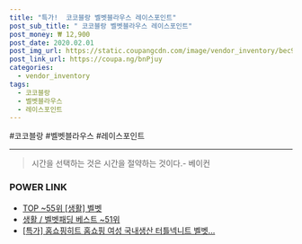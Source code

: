 ```yaml
--- 
title: "특가!  코코블랑 벨벳블라우스 레이스포인트" 
post_sub_title: " 코코블랑 벨벳블라우스 레이스포인트" 
post_money: ₩ 12,900 
post_date: 2020.02.01 
post_img_url: https://static.coupangcdn.com/image/vendor_inventory/bec9/314e4a71a6b4c9a12b68fe5dd36dbdc8e126fcf7612dca1b5202a50c6584.jpg 
post_link_url: https://coupa.ng/bnPjuy 
categories: 
  - vendor_inventory 
tags: 
  - 코코블랑 
  - 벨벳블라우스 
  - 레이스포인트 
--- 
```

  #코코블랑 #벨벳블라우스 #레이스포인트 
<hr> 

> 시간을 선택하는 것은 시간을 절약하는 것이다.- 베이컨 


### POWER LINK

* <a href="https://blog.naver.com/fasyy4321/221779519890" target="_blank"> TOP ~55위 [생활] 벨벳</a>
* <a href="https://blog.naver.com/santokki14/221776299087" target="_blank">생활 / 벨벳패딩 베스트 ~51위</a>
* <a href="https://blog.naver.com/sakai111/221786308640" target="_blank">[특가] 홈쇼핑히트 홈쇼핑 여성 국내생산 터틀넥니트 벨벳...</a>
